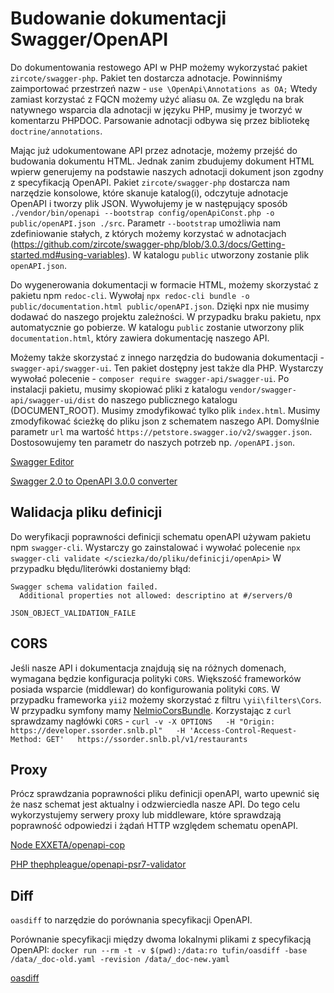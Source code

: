 # Budowanie dokumentacji Swagger/OpenAPI

Do dokumentowania restowego API w PHP możemy wykorzystać pakiet `zircote/swagger-php`. Pakiet ten dostarcza adnotacje. Powinniśmy zaimportować przestrzeń nazw - `use \OpenApi\Annotations as OA;` Wtedy zamiast korzystać z FQCN możemy użyć aliasu `OA`. Ze względu na brak natywnego wsparcia dla adnotacji w języku PHP, musimy je tworzyć w komentarzu PHPDOC. Parsowanie adnotacji odbywa się przez bibliotekę `doctrine/annotations`.

Mając już udokumentowane API przez adnotacje, możemy przejść do budowania dokumentu HTML.
Jednak zanim zbudujemy dokument HTML wpierw generujemy na podstawie naszych adnotacji dokument json zgodny z specyfikacją OpenAPI. Pakiet `zircote/swagger-php` dostarcza nam narzędzie konsolowe, które skanuje katalog(i), odczytuje adnotacje OpenAPI i tworzy plik JSON. Wywołujemy je w następujący sposób `./vendor/bin/openapi --bootstrap config/openApiConst.php -o public/openAPI.json ./src`. Parametr `--bootstrap` umożliwia nam zdefiniowanie stałych, z których możemy korzystać w adnotacjach (https://github.com/zircote/swagger-php/blob/3.0.3/docs/Getting-started.md#using-variables). W katalogu `public` utworzony zostanie plik `openAPI.json`.

Do wygenerowania dokumentacji w formacie HTML, możemy skorzystać z pakietu npm `redoc-cli`.
Wywołaj `npx redoc-cli bundle -o public/documentation.html public/openAPI.json`.
Dzięki npx nie musimy dodawać do naszego projektu zależności. W przypadku braku pakietu, npx automatycznie go pobierze. W katalogu `public` zostanie utworzony plik `documentation.html`, który zawiera dokumentację naszego API.

Możemy także skorzystać z innego narzędzia do budowania dokumentacji - `swagger-api/swagger-ui`. Ten pakiet dostępny jest także dla PHP. Wystarczy wywołać polecenie - `composer require swagger-api/swagger-ui`. Po instalacji pakietu, musimy skopiować pliki z katalogu `vendor/swagger-api/swagger-ui/dist` do naszego publicznego katalogu (DOCUMENT_ROOT). Musimy zmodyfikować tylko plik `index.html`. Musimy zmodyfikować ścieżkę do pliku json z schematem naszego API. Domyślnie parametr `url` ma wartość `https://petstore.swagger.io/v2/swagger.json`. Dostosowujemy ten parametr do naszych potrzeb np. `/openAPI.json`.

[Swagger Editor](https://editor.swagger.io/#/)

[Swagger 2.0 to OpenAPI 3.0.0 converter](https://openapi-converter.herokuapp.com/)

## Walidacja pliku definicji

Do weryfikacji poprawności definicji schematu openAPI używam pakietu npm `swagger-cli`.
Wystarczy go zainstalować i wywołać polecenie `npx swagger-cli validate </sciezka/do/pliku/definicji/openApi>`
W przypadku błędu/literówki dostaniemy błąd:

```
Swagger schema validation failed.
  Additional properties not allowed: descriptino at #/servers/0

JSON_OBJECT_VALIDATION_FAILE
```

## CORS

Jeśli nasze API i dokumentacja znajdują się na różnych domenach, wymagana będzie konfiguracja polityki `CORS`. Większość frameworków posiada wsparcie (middlewar) do konfigurowania polityki `CORS`. W przypadku frameworka `yii2` możemy skorzystać z filtru `\yii\filters\Cors`. W przypadku symfony mamy [NelmioCorsBundle](https://github.com/nelmio/NelmioCorsBundle). Korzystając z `curl` sprawdzamy nagłówki `CORS` - `curl -v -X OPTIONS   -H "Origin: https://developer.ssorder.snlb.pl"   -H 'Access-Control-Request-Method: GET'   https://ssorder.snlb.pl/v1/restaurants`

## Proxy

Prócz sprawdzania poprawności pliku definicji openAPI, warto upewnić się że nasz schemat jest aktualny i odzwierciedla nasze API. Do tego celu wykorzystujemy serwery proxy lub middleware, które sprawdzają poprawność odpowiedzi i żądań HTTP względem schematu openAPI.

[Node EXXETA/openapi-cop](https://github.com/EXXETA/openapi-cop)

[PHP thephpleague/openapi-psr7-validator](https://github.com/thephpleague/openapi-psr7-validator)

## Diff

`oasdiff` to narzędzie do porównania specyfikacji OpenAPI.

Porównanie specyfikacji między dwoma lokalnymi plikami z specyfikacją OpenAPI:
`docker run --rm -t -v $(pwd):/data:ro tufin/oasdiff -base /data/_doc-old.yaml -revision /data/_doc-new.yaml`

[oasdiff](https://github.com/Tufin/oasdiff)
